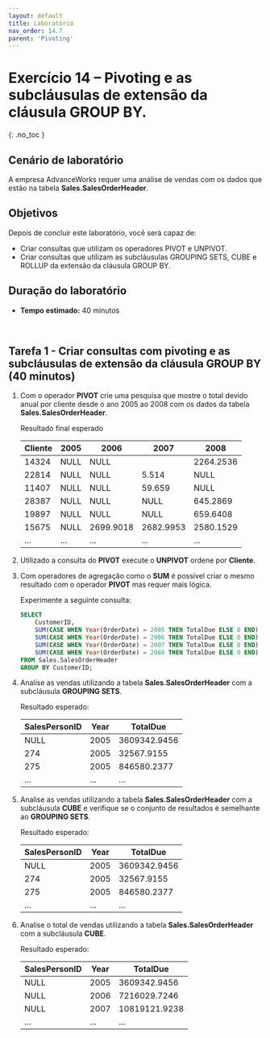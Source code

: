 ```yaml
---
layout: default
title: Laboratório
nav_order: 14.7
parent: 'Pivoting'
---
```


# Exercício 14 – Pivoting e as subcláusulas de extensão da cláusula GROUP BY.
{: .no_toc }


<!-- Lab Scenario -->
## Cenário de laboratório
A empresa AdvanceWorks requer uma análise de vendas com os dados que estão na tabela **Sales.SalesOrderHeader**.

<!-- Objectives -->
## Objetivos

Depois de concluir este laboratório, você será capaz de:

* Criar consultas que utilizam os operadores PIVOT e UNPIVOT.
* Criar consultas que utilizam as subcláusulas GROUPING SETS, CUBE e ROLLUP da extensão da cláusula GROUP BY.


<!-- Lab Duration -->
## Duração do laboratório

* **Tempo estimado:** 40 minutos

<br>

## Tarefa 1 - Criar consultas com pivoting e as subcláusulas de extensão da cláusula GROUP BY  (40 minutos)

1. Com o operador **PIVOT** crie uma pesquisa que mostre o total devido anual por cliente desde o ano 2005 ao 2008 com os dados da tabela **Sales.SalesOrderHeader**. 

    Resultado final esperado

    | Cliente | 2005 | 2006 | 2007 | 2008 |
    | --- | --- | --- | --- | --- |
    | 14324	| NULL | NULL|| 2264.2536 | 3394.9247|
    | 22814	| NULL | NULL | 5.514 | NULL |
    | 11407	| NULL | NULL | 59.659 | NULL |
    | 28387	| NULL | NULL | NULL | 645.2869 |
    | 19897	| NULL | NULL | NULL | 659.6408 |
    | 15675 | NULL | 2699.9018 | 2682.9953 | 2580.1529 |
    | ...   | ...  | ... | ... | ... |


1. Utilizado a consulta do **PIVOT** execute o **UNPIVOT** ordene por **Cliente**.


1. Com operadores de agregação como o **SUM** é possível criar o mesmo resultado com o operador **PIVOT** mas requer mais lógica.

    Experimente a seguinte consulta:

    ```sql
    SELECT 
        CustomerID,
        SUM(CASE WHEN Year(OrderDate) = 2005 THEN TotalDue ELSE 0 END) AS "2005",
        SUM(CASE WHEN Year(OrderDate) = 2006 THEN TotalDue ELSE 0 END) AS "2006",
        SUM(CASE WHEN Year(OrderDate) = 2007 THEN TotalDue ELSE 0 END) AS "2007",
        SUM(CASE WHEN Year(OrderDate) = 2008 THEN TotalDue ELSE 0 END) AS "2008"
    FROM Sales.SalesOrderHeader
    GROUP BY CustomerID;
    ```

1. Analise as vendas utilizando a tabela **Sales.SalesOrderHeader** com a subcláusula **GROUPING SETS**.

    Resultado esperado:

    | SalesPersonID | Year | TotalDue |
    | --- | --- | --- |
    | NULL | 2005 | 3609342.9456 |
    | 274 | 2005 | 32567.9155 |
    | 275 | 2005 | 846580.2377 |
    | ... | ... | ... |
    

1. Analise as vendas utilizando a tabela **Sales.SalesOrderHeader** com a subcláusula **CUBE** e verifique se o conjunto de resultados é semelhante ao **GROUPING SETS**.

    
    Resultado esperado:

    | SalesPersonID | Year | TotalDue |
    | --- | --- | --- |
    | NULL | 2005 | 3609342.9456 |
    | 274 | 2005 | 32567.9155 |
    | 275 | 2005 | 846580.2377 |
    | ... | ... | ... |



1. Analise o total de vendas utilizando a tabela **Sales.SalesOrderHeader** com a subcláusula **CUBE**.

    Resultado esperado:

    | SalesPersonID | Year | TotalDue |
    | --- | --- | --- |
    | NULL | 2005 | 3609342.9456 |
    | NULL | 2006 | 7216029.7246 |
    | NULL | 2007 | 10819121.9238 |
    | ... | ... | ... |



<br>